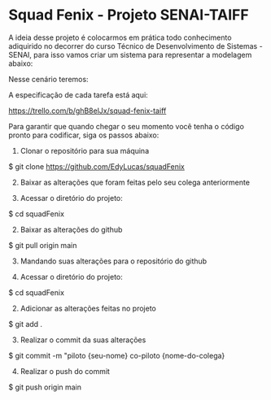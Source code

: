 # Squad Fenix - Projeto SENAI-TAIFF

A ideia desse projeto é colocarmos em prática todo conhecimento adiquirido no decorrer do curso Técnico de Desenvolvimento de Sistemas - SENAI, para isso vamos criar um sistema para representar a modelagem abaixo:

Nesse cenário teremos:


A especificação de cada tarefa está aqui:

https://trello.com/b/ghB8elJx/squad-fenix-taiff

Para garantir que quando chegar o seu momento você tenha o código pronto para codificar, siga os passos abaixo:
1. Clonar o repositório para sua máquina

$ git clone https://github.com/EdyLucas/squadFenix

2. Baixar as alterações que foram feitas pelo seu colega anteriormente

 1. Acessar o diretório do projeto:  

$ cd squadFenix

 2. Baixar as alterações do github      

$ git pull origin main

3. Mandando suas alterações para o repositório do github

 1. Acessar o diretório do projeto:  

$ cd squadFenix

 2. Adicionar as alterações feitas no projeto  

$ git add .

   3. Realizar o commit da suas alterações      

$ git commit -m "piloto {seu-nome} co-piloto {nome-do-colega}

 4. Realizar o push do commit      

$ git push origin main
